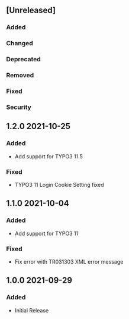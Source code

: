 ## [Unreleased]
### Added
### Changed
### Deprecated
### Removed
### Fixed
### Security

## 1.2.0 2021-10-25
### Added
- Add support for TYPO3 11.5
### Fixed
- TYPO3 11 Login Cookie Setting fixed
## 1.1.0 2021-10-04
### Added
- Add support for TYPO3 11
### Fixed
- Fix error with TR031303 XML error message
## 1.0.0 2021-09-29
### Added
- Initial Release
